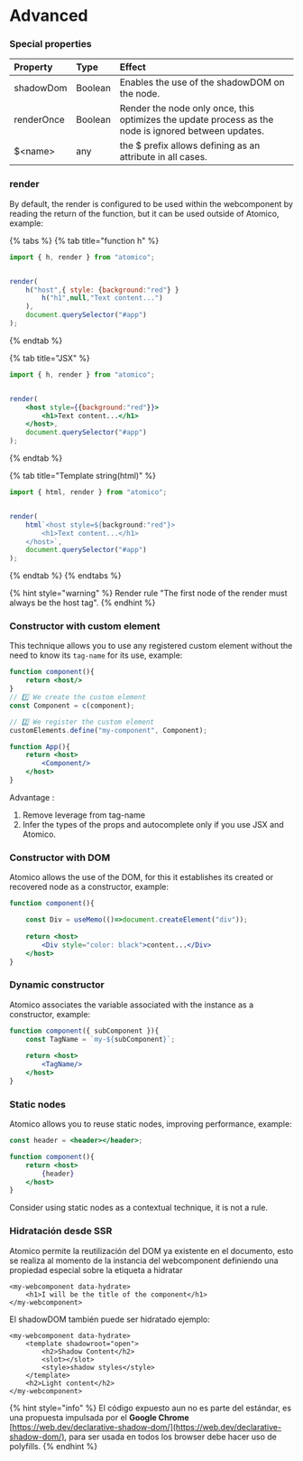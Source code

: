 # Advanced

### Special properties

| Property | Type | Effect |
| :--- | :--- | :--- |
| shadowDom | Boolean | Enables the use of the shadowDOM on the node. |
| renderOnce | Boolean | Render the node only once, this optimizes the update process as the node is ignored between updates. |
| $&lt;name&gt; | any | the $ prefix allows defining  as an attribute in all cases. |

### render

By default, the render is configured to be used within the webcomponent by reading the return of the function, but it can be used outside of Atomico, example:

{% tabs %}
{% tab title="function h" %}
```javascript
import { h, render } from "atomico";


render(
    h("host",{ style: {background:"red"} }
        h("h1",null,"Text content...")
    ),
    document.querySelector("#app")
);
```
{% endtab %}

{% tab title="JSX" %}
```jsx
import { h, render } from "atomico";


render(
    <host style={{background:"red"}}>
        <h1>Text content...</h1>
    </host>,
    document.querySelector("#app")
);
```
{% endtab %}

{% tab title="Template string\(html\)" %}
```javascript
import { html, render } from "atomico";


render(
    html`<host style=${background:"red"}>
        <h1>Text content...</h1>
    </host>`,
    document.querySelector("#app")
);
```
{% endtab %}
{% endtabs %}

{% hint style="warning" %}
Render rule "The first node of the render must always be the host tag".
{% endhint %}

### Constructor with custom element

This technique allows you to use any registered custom element without the need to know its `tag-name` for its use, example:

```jsx
function component(){
    return <host/>
}
// 1️⃣ We create the custom element
const Component = c(component);

// 2️⃣ We register the custom element
customElements.define("my-component", Component);

function App(){
    return <host>
        <Component/>
    </host>
}
```

Advantage : 

1. Remove leverage from tag-name 
2. Infer the types of the props and autocomplete only if you use JSX and Atomico.

### Constructor with DOM

Atomico allows the use of the DOM, for this it establishes its created or recovered node as a constructor, example:

```jsx
function component(){

    const Div = useMemo(()=>document.createElement("div"));
    
    return <host>
        <Div style="color: black">content...</Div>
    </host>
}
```

### Dynamic constructor

Atomico associates the variable associated with the instance as a constructor, example:

```jsx
function component({ subComponent }){
    const TagName = `my-${subComponent}`;
    
    return <host>
        <TagName/>
    </host>
}
```

### Static nodes

Atomico allows you to reuse static nodes, improving performance, example:

```jsx
const header = <header></header>;

function component(){
    return <host>
        {header}
    </host>
}
```

Consider using static nodes as a contextual technique, it is not a rule.

### Hidratación desde SSR

Atomico permite la reutilización del DOM ya existente en el documento, esto se realiza al momento de la instancia del webcomponent definiendo una propiedad especial sobre la etiqueta a hidratar

```markup
<my-webcomponent data-hydrate>
    <h1>I will be the title of the component</h1>
</my-webcomponent>
```

El shadowDOM también puede ser hidratado ejemplo:

```markup
<my-webcomponent data-hydrate>
    <template shadowroot="open">
        <h2>Shadow Content</h2>
        <slot></slot>
        <style>shadow styles</style>
    </template>
    <h2>Light content</h2>
</my-webcomponent>
```

{% hint style="info" %}
El código expuesto aun no es parte del estándar, es una propuesta impulsada por el **Google Chrome** [https://web.dev/declarative-shadow-dom/](https://web.dev/declarative-shadow-dom/), para ser usada en todos los browser debe hacer uso de polyfills. 
{% endhint %}

